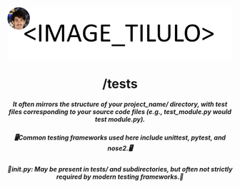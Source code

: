 <img align="center" style='position: fixed' width=50 src="https://github.com/NavajasThomaz/RepositoryModel/blob/main/static/images/3x4Redonda.png?raw=true" />

<div align="center">
<img align="center" width=500 src="https://github.com/NavajasThomaz/RepositoryModel/blob/main/static/images/image_titulo.png?raw=true" />
<h1>/tests</h>
</div>
<div align="center">
</div>

##### <div align="center">It often mirrors the structure of your project_name/ directory, with test files corresponding to your source code files (e.g., test_module.py would test module.py).</div>

##### <div align="center">🖥️Common testing frameworks used here include unittest, pytest, and nose2.🖥️</div>

##### <div align="center">📂__init__.py: May be present in tests/ and subdirectories, but often not strictly required by modern testing frameworks.📂</div>